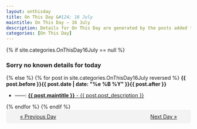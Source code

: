 ```yaml
---
layout: onthisday
title: On This Day &#124; 16 July
maintitle: On This Day — 16 July
description: Details for On This Day are generated by the posts added to the website so the content is subject to changes/updates over time.
categories: [On This Day]
---
```


{% if site.categories.OnThisDay16July == null %}
<h3>Sorry no known details for today</h3>
{% else %}
{% for post in site.categories.OnThisDay16July reversed %}
<strong>{{ post.before }}{{ post.date | date: "%e %B %Y" }}{{ post.after }}</strong>
<ul>
<li> ——: <a class="{{ post.class }}" href="{{ post.url }}"><strong>{{ post.maintitle }}</strong> - {{ post.post_description }}</a></li>
</ul>
{% endfor %}
{% endif %}
<br />
<div style="background-color: #f3f3f3; padding: 10px; border-radius: 5px; text-align: center; display: flex; justify-content: space-evenly;">
<a href="/onthisday/07/07-15">« Previous Day</a>
<span style="visibility:hidden;">[ Visit Leap Year February 29 ]</span>
<a href="/onthisday/07/07-17">Next Day »</a>
</div>
